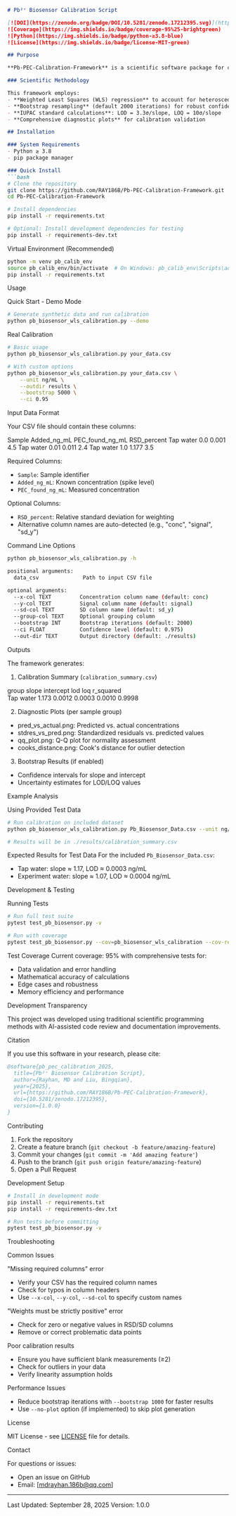 ```markdown
# Pb²⁺ Biosensor Calibration Script

[![DOI](https://zenodo.org/badge/DOI/10.5281/zenodo.17212395.svg)](https://doi.org/10.5281/zenodo.17212395)
![Coverage](https://img.shields.io/badge/coverage-95%25-brightgreen)
![Python](https://img.shields.io/badge/python-≥3.8-blue)
![License](https://img.shields.io/badge/license-MIT-green)

## Purpose

**Pb-PEC-Calibration-Framework** is a scientific software package for calibrating Pb²⁺ (Lead ion) biosensor data using Weighted Least Squares (WLS) regression with bootstrap uncertainty estimation. The framework implements IUPAC-standard methods for calculating Limits of Detection (LOD) and Quantification (LOQ).

### Scientific Methodology

This framework employs:
- **Weighted Least Squares (WLS) regression** to account for heteroscedastic measurement uncertainty
- **Bootstrap resampling** (default 2000 iterations) for robust confidence interval estimation
- **IUPAC standard calculations**: LOD = 3.3σ/slope, LOQ = 10σ/slope
- **Comprehensive diagnostic plots** for calibration validation

## Installation

### System Requirements
- Python ≥ 3.8
- pip package manager

### Quick Install
```bash
# Clone the repository
git clone https://github.com/RAY186B/Pb-PEC-Calibration-Framework.git
cd Pb-PEC-Calibration-Framework

# Install dependencies
pip install -r requirements.txt

# Optional: Install development dependencies for testing
pip install -r requirements-dev.txt
```

Virtual Environment (Recommended)

```bash
python -m venv pb_calib_env
source pb_calib_env/bin/activate  # On Windows: pb_calib_env\Scripts\activate
pip install -r requirements.txt
```

Usage

Quick Start - Demo Mode

```bash
# Generate synthetic data and run calibration
python pb_biosensor_wls_calibration.py --demo
```

Real Calibration

```bash
# Basic usage
python pb_biosensor_wls_calibration.py your_data.csv

# With custom options
python pb_biosensor_wls_calibration.py your_data.csv \
    --unit ng/mL \
    --outdir results \
    --bootstrap 5000 \
    --ci 0.95
```

Input Data Format

Your CSV file should contain these columns:

Sample	Added_ng_mL	PEC_found_ng_mL	RSD_percent	
Tap water	0.0	0.001	4.5	
Tap water	0.01	0.011	2.4	
Tap water	1.0	1.177	3.5	

Required Columns:
- `Sample`: Sample identifier
- `Added_ng_mL`: Known concentration (spike level)
- `PEC_found_ng_mL`: Measured concentration

Optional Columns:
- `RSD_percent`: Relative standard deviation for weighting
- Alternative column names are auto-detected (e.g., "conc", "signal", "sd_y")

Command Line Options

```bash
python pb_biosensor_wls_calibration.py -h

positional arguments:
  data_csv              Path to input CSV file

optional arguments:
  --x-col TEXT         Concentration column name (default: conc)
  --y-col TEXT         Signal column name (default: signal)
  --sd-col TEXT        SD column name (default: sd_y)
  --group-col TEXT     Optional grouping column
  --bootstrap INT      Bootstrap iterations (default: 2000)
  --ci FLOAT           Confidence level (default: 0.975)
  --out-dir TEXT       Output directory (default: ./results)
```

Outputs

The framework generates:

1. Calibration Summary (`calibration_summary.csv`)

group	slope	intercept	lod	loq	r_squared	
Tap water	1.173	0.0012	0.0003	0.0010	0.9998	

2. Diagnostic Plots (per sample group)
- pred_vs_actual.png: Predicted vs. actual concentrations
- stdres_vs_pred.png: Standardized residuals vs. predicted values
- qq_plot.png: Q-Q plot for normality assessment
- cooks_distance.png: Cook's distance for outlier detection

3. Bootstrap Results (if enabled)
- Confidence intervals for slope and intercept
- Uncertainty estimates for LOD/LOQ values

Example Analysis

Using Provided Test Data

```bash
# Run calibration on included dataset
python pb_biosensor_wls_calibration.py Pb_Biosensor_Data.csv --unit ng/mL

# Results will be in ./results/calibration_summary.csv
```

Expected Results for Test Data
For the included `Pb_Biosensor_Data.csv`:
- Tap water: slope ≈ 1.17, LOD ≈ 0.0003 ng/mL
- Experiment water: slope ≈ 1.07, LOD ≈ 0.0004 ng/mL

Development & Testing

Running Tests

```bash
# Run full test suite
pytest test_pb_biosensor.py -v

# Run with coverage
pytest test_pb_biosensor.py --cov=pb_biosensor_wls_calibration --cov-report=html
```

Test Coverage
Current coverage: 95% with comprehensive tests for:
- Data validation and error handling
- Mathematical accuracy of calculations
- Edge cases and robustness
- Memory efficiency and performance

Development Transparency

This project was developed using traditional scientific programming methods with AI-assisted code review and documentation improvements.

Citation

If you use this software in your research, please cite:

```bibtex
@software{pb_pec_calibration_2025,
  title={Pb²⁺ Biosensor Calibration Script},
  author={Rayhan, MD and Liu, Bingqian},
  year={2025},
  url={https://github.com/RAY186B/Pb-PEC-Calibration-Framework},
  doi={10.5281/zenodo.17212395},
  version={1.0.0}
}
```

Contributing

1. Fork the repository
2. Create a feature branch (`git checkout -b feature/amazing-feature`)
3. Commit your changes (`git commit -m 'Add amazing feature'`)
4. Push to the branch (`git push origin feature/amazing-feature`)
5. Open a Pull Request

Development Setup

```bash
# Install in development mode
pip install -r requirements.txt
pip install -r requirements-dev.txt

# Run tests before committing
pytest test_pb_biosensor.py -v
```

Troubleshooting

Common Issues

"Missing required columns" error
- Verify your CSV has the required column names
- Check for typos in column headers
- Use `--x-col`, `--y-col`, `--sd-col` to specify custom names

"Weights must be strictly positive" error
- Check for zero or negative values in RSD/SD columns
- Remove or correct problematic data points

Poor calibration results
- Ensure you have sufficient blank measurements (≥2)
- Check for outliers in your data
- Verify linearity assumption holds

Performance Issues
- Reduce bootstrap iterations with `--bootstrap 1000` for faster results
- Use `--no-plot` option (if implemented) to skip plot generation

License

MIT License - see [LICENSE](LICENSE) file for details.

Contact

For questions or issues:
- Open an issue on GitHub
- Email: [mdrayhan.186b@qq.com]

---

Last Updated: September 28, 2025
Version: 1.0.0

```
